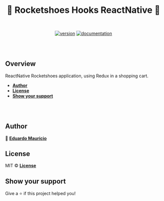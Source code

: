 <h1 align="center">
  🚀 Rocketshoes Hooks ReactNative 🚀
</h1>

<br>

<div align="center">

[![version](https://img.shields.io/badge/version-1.0.0-blue.svg)](https://github.com/therealeddy/rocketshoes-redux-reactnative/releases)<space><space>
[![documentation](https://img.shields.io/badge/documentation-yes-brightgreen.svg)](#overview)

</div>

<br><br>

## Overview

ReactNative Rocketshoes application, using Redux in a shopping cart.

- **[Author](#author)**
- **[License](#license)**
- **[Show your support](#show-your-support)**

<br><br>

## Author

👤 **[Eduardo Mauricio](https://github.com/therealeddy)**

## License

MIT © **[License](LICENSE)**

## Show your support

Give a ⭐️ if this project helped you!
